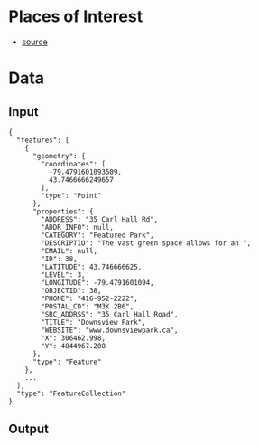 # Places of Interest

* [source](http://www1.toronto.ca/wps/portal/contentonly?vgnextoid=d90ac71db136c310VgnVCM10000071d60f89RCRD&vgnextchannel=8896e03bb8d1e310VgnVCM10000071d60f89RCRD)

# Data

## Input

    {
      "features": [
        {
          "geometry": {
            "coordinates": [
              -79.4791601093509, 
              43.7466666249657
            ], 
            "type": "Point"
          }, 
          "properties": {
            "ADDRESS": "35 Carl Hall Rd", 
            "ADDR_INFO": null, 
            "CATEGORY": "Featured Park", 
            "DESCRIPTIO": "The vast green space allows for an ", 
            "EMAIL": null, 
            "ID": 38, 
            "LATITUDE": 43.746666625, 
            "LEVEL": 3, 
            "LONGITUDE": -79.4791601094, 
            "OBJECTID": 38, 
            "PHONE": "416-952-2222", 
            "POSTAL_CD": "M3K 2B6", 
            "SRC_ADDRSS": "35 Carl Hall Road", 
            "TITLE": "Downsview Park", 
            "WEBSITE": "www.downsviewpark.ca", 
            "X": 306462.998, 
            "Y": 4844967.208
          }, 
          "type": "Feature"
        }, 
        ...
      ],
      "type": "FeatureCollection"
    }

## Output

